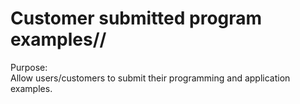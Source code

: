 
# Customer submitted program examples//

Purpose:  
Allow users/customers to submit their programming and application examples. 








